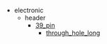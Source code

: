 * electronic
  * header
    * [39_pin](electronic/header/39_pin)
      * [through_hole_long](electronic/header/39_pin/through_hole_long)
